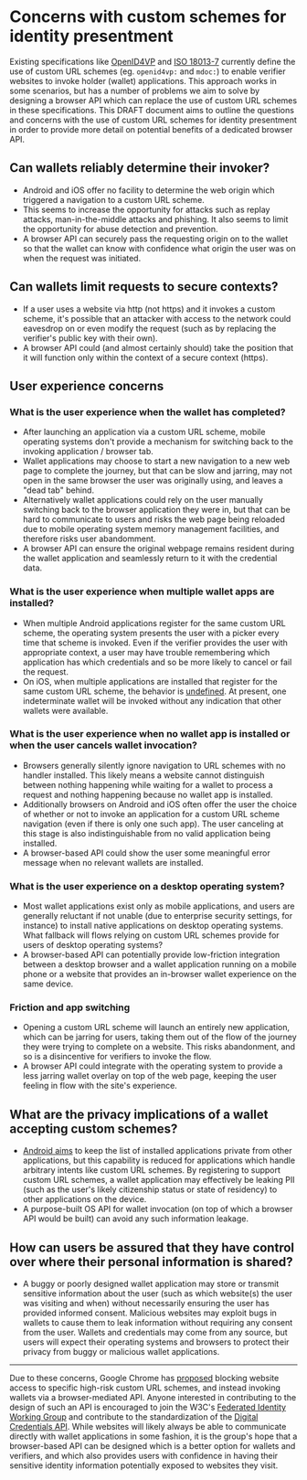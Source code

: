 # Concerns with custom schemes for identity presentment

Existing specifications like [OpenID4VP](https://openid.net/specs/openid-4-verifiable-presentations-1_0.html#name-wallet-invocation) and [ISO 18013-7](https://www.iso.org/standard/82772.html) currently define the use of custom URL schemes (eg. `openid4vp:` and `mdoc:`) to enable verifier websites to invoke holder (wallet) applications. This approach works in some scenarios, but has a number of problems we aim to solve by designing a browser API which can replace the use of custom URL schemes in these specifications. This DRAFT document aims to outline the questions and concerns with the use of custom URL schemes for identity presentment in order to provide more detail on potential benefits of a dedicated browser API.

## Can wallets reliably determine their invoker?

   - Android and iOS offer no facility to determine the web origin which triggered a navigation to a custom URL scheme.
   - This seems to increase the opportunity for attacks such as replay attacks, man-in-the-middle attacks and phishing. It also seems to limit the opportunity for abuse detection and prevention.
   - A browser API can securely pass the requesting origin on to the wallet so that the wallet can know with confidence what origin the user was on when the request was initiated.
   
## Can wallets limit requests to secure contexts?

   - If a user uses a website via http (not https) and it invokes a custom scheme, it's possible that an attacker with access to the network could eavesdrop on or even modify the request (such as by replacing the verifier's public key with their own).
   - A browser API could (and almost certainly should) take the position that it will function only within the context of a secure context (https).

## User experience concerns

### What is the user experience when the wallet has completed?

   - After launching an application via a custom URL scheme, mobile operating systems don't provide a mechanism for switching back to the invoking application / browser tab.
   - Wallet applications may choose to start a new navigation to a new web page to complete the journey, but that can be slow and jarring, may not open in the same browser the user was originally using, and leaves a "dead tab" behind.
   - Alternatively wallet applications could rely on the user manually switching back to the browser application they were in, but that can be hard to communicate to users and risks the web page being reloaded due to mobile operating system memory management facilities, and therefore risks user abandomment.
   - A browser API can ensure the original webpage remains resident during the wallet application and seamlessly return to it with the credential data.

### What is the user experience when multiple wallet apps are installed?

   - When multiple Android applications register for the same custom URL scheme, the operating system presents the user with a picker every time that scheme is invoked. Even if the verifier provides the user with appropriate context, a user may have trouble remembering which application has which credentials and so be more likely to cancel or fail the request.
   - On iOS, when multiple applications are installed that register for the same custom URL scheme, the behavior is [undefined](https://stackoverflow.com/questions/13130442/multiple-apps-with-the-same-url-scheme-ios). At present, one indeterminate wallet will be invoked without any indication that other wallets were available.

### What is the user experience when no wallet app is installed or when the user cancels wallet invocation?

   - Browsers generally silently ignore navigation to URL schemes with no handler installed. This likely means a website cannot distinguish between nothing happening while waiting for a wallet to process a request and nothing happening because no wallet app is installed.
   - Additionally browsers on Android and iOS often offer the user the choice of whether or not to invoke an application for a custom URL scheme navigation (even if there is only one such app). The user canceling at this stage is also indistinguishable from no valid application being installed.
   - A browser-based API could show the user some meaningful error message when no relevant wallets are installed.

### What is the user experience on a desktop operating system?

   - Most wallet applications exist only as mobile applications, and users are generally reluctant if not unable (due to enterprise security settings, for instance) to install native applications on desktop operating systems. What fallback will flows relying on custom URL schemes provide for users of desktop operating systems?
   - A browser-based API can potentially provide low-friction integration between a desktop browser and a wallet application running on a mobile phone or a website that provides an in-browser wallet experience on the same device.

### Friction and app switching

   - Opening a custom URL scheme will launch an entirely new application, which can be jarring for users, taking them out of the flow of the journey they were trying to complete on a website. This risks abandonment, and so is a disincentive for verifiers to invoke the flow.
   - A browser API could integrate with the operating system to provide a less jarring wallet overlay on top of the web page, keeping the user feeling in flow with the site's experience.

## What are the privacy implications of a wallet accepting custom schemes?

   - [Android aims](https://developer.android.com/training/package-visibility) to keep the list of installed applications private from other applications, but this capability is reduced for applications which handle arbitrary intents like custom URL schemes. By registering to support custom URL schemes, a wallet application may effectively be leaking PII (such as the user's likely citizenship status or state of residency) to other applications on the device.
   - A purpose-built OS API for wallet invocation (on top of which a browser API would be built) can avoid any such information leakage.

## How can users be assured that they have control over where their personal information is shared?

   - A buggy or poorly designed wallet application may store or transmit sensitive information about the user (such as which website(s) the user was visiting and when) without necessarily ensuring the user has provided informed consent. Malicious websites may exploit bugs in wallets to cause them to leak information without requiring any consent from the user. Wallets and credentials may come from any source, but users will expect their operating systems and browsers to protect their privacy from buggy or malicious wallet applications.

<hr>

Due to these concerns, Google Chrome has [proposed](https://groups.google.com/a/chromium.org/g/blink-dev/c/wcCrcMTELS0/m/ZSPxAT0LAgAJ) blocking website access to specific high-risk custom URL schemes, and instead invoking wallets via a browser-mediated API. Anyone interested in contributing to the design of such an API is encouraged to join the W3C's [Federated Identity Working Group](https://www.w3.org/groups/wg/fedid/instructions/) and contribute to the standardization of the [Digital Credentials API](https://www.w3.org/TR/digital-credentials/). While websites will likely always be able to communicate directly with wallet applications in some fashion, it is the group's hope that a browser-based API can be designed which is a better option for wallets and verifiers, and which also provides users with confidence in having their sensitive identity information potentially exposed to websites they visit.
